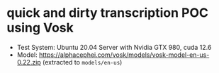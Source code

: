 # quick and dirty transcription POC using Vosk
- Test System: Ubuntu 20.04 Server with Nvidia GTX 980, cuda 12.6
- Model: https://alphacephei.com/vosk/models/vosk-model-en-us-0.22.zip (extracted to `models/en-us`)
